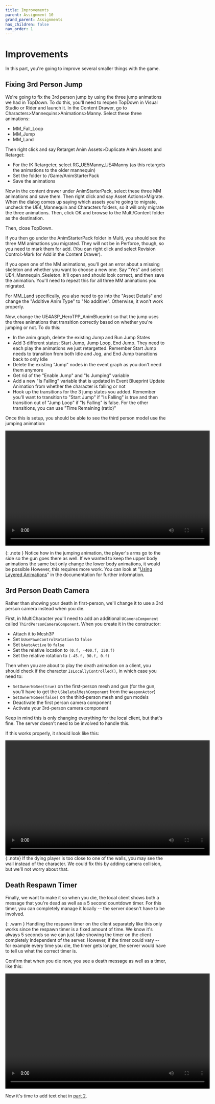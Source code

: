 ```yaml
---
title: Improvements
parent: Assignment 10
grand_parent: Assignments
has_children: false
nav_order: 1
---
```


# Improvements

In this part, you're going to improve several smaller things with the game.

## Fixing 3rd Person Jump

We're going to fix the 3rd person jump by using the three jump animations we had in TopDown. To do this, you'll need to reopen TopDown in Visual Studio or Rider and launch it. In the Content Drawer, go to Characters>Mannequins>Animations>Manny. Select these three animations:

- MM_Fall_Loop
- MM_Jump
- MM_Land

Then right click and say Retarget Anim Assets>Duplicate Anim Assets and Retarget:

* For the IK Retargeter, select RG_UE5Manny_UE4Manny (as this retargets the animations to the older mannequin)
* Set the folder to /Game/AnimStarterPack
* Save the animations

Now in the content drawer under AnimStarterPack, select these three MM animations and save them. Then right click and say Asset Actions>Migrate. When the dialog comes up saying which assets you're going to migrate, uncheck the UE4_Mannequin and Characters folders, so it will only migrate the three animations. Then, click OK and browse to the Multi/Content folder as the destination.

Then, close TopDown.

If you then go under the AnimStarterPack folder in Multi, you should see the three MM animations you migrated. They will not be in Perforce, though, so you need to mark them for add. (You can right click and select Revision Control>Mark for Add in the Content Drawer).

If you open one of the MM animations, you'll get an error about a missing skeleton and whether you want to choose a new one. Say "Yes" and select UE4_Mannequin_Skeleton. It'll open and should look correct, and then save the animation. You'll need to repeat this for all three MM animations you migrated.

For MM_Land specifically, you also need to go into the "Asset Details" and change the "Additive Anim Type" to "No additive". Otherwise, it won't work properly.

Now, change the UE4ASP_HeroTPP_AnimBlueprint so that the jump uses the three animations that transition correctly based on whether you're jumping or not. To do this:

* In the anim graph, delete the existing Jump and Run Jump States
* Add 3 different states: Start Jump, Jump Loop, End Jump. They need to each play the animations we just retargetted. Remember Start Jump needs to transition from both Idle and Jog, and End Jump transitions back to only Idle
* Delete the existing "Jump" nodes in the event graph as you don't need them anymore
* Get rid of the "Enable Jump" and "Is Jumping" variable
* Add a new "Is Falling" variable that is updated in Event Blueprint Update Animation from whether the character is falling or not
* Hook up the transitions for the 3 jump states you added. Remember you'll want to transition to "Start Jump" if "Is Falling" is true and then transition out of "Jump Loop" if "Is Falling" is false. For the other transitions, you can use "Time Remaining (ratio)"

Once this is setup, you should be able to see the third person model use the jumping animation:

<video style="display:block; margin: 0 auto;" width="640" height="360" controls>
  <source src="assets/10-01.mp4" type="video/mp4">
</video>


{: .note }
Notice how in the jumping animation, the player's arms go to the side so the gun goes there as well. If we wanted to keep the upper body animations the same but only change the lower body animations, it would be possible However, this requires more work. You can look at "[Using Layered Animations](https://docs.unrealengine.com/5.0/en-US/using-layered-animations-in-unreal-engine/)" in the documentation for further information.

## 3rd Person Death Camera

Rather than showing your death in first-person, we'll change it to use a 3rd person camera instead when you die.

First, in MultiCharacter you'll need to add an additional `UCameraComponent` called `ThirdPersonCameraComponent`. When you create it in the constructor:

- Attach it to Mesh3P
- Set `bUsePawnControlRotation` to `false`
- Set `bAutoActive` to `false`
- Set the relative location to `(0.f, -400.f, 350.f)`
- Set the relative rotation to `(-45.f, 90.f, 0.f)`

Then when you are about to play the death animation on a client, you should check if the character `IsLocallyControlled()`, in which case you need to:

- `SetOwnerNoSee(true)` on the first-person mesh and gun (for the gun, you'll have to get the `USkeletalMeshComponent` from the `WeaponActor`)
- `SetOwnerNoSee(false)` on the third-person mesh and gun models
- Deactivate the first person camera component
- Activate your 3rd-person camera component

Keep in mind this is only changing everything for the local client, but that's fine. The server doesn't need to be involved to handle this.

If this works properly, it should look like this:

<video style="display:block; margin: 0 auto;" width="640" height="360" controls>
  <source src="assets/10-01-2.mp4" type="video/mp4">
</video>
{:.note}
If the dying player is too close to one of the walls, you may see the wall instead of the character. We could fix this by adding camera collision, but we'll not worry about that.

## Death Respawn Timer

Finally, we want to make it so when you die, the local client shows both a message that you're dead as well as a 5 second countdown timer. For this timer, you can completely manage it locally -- the server doesn't have to be involved.

{: .warn }
Handling the respawn timer on the client separately like this only works since the respawn timer is a fixed amount of time. We know it's always 5 seconds so we can just fake showing the timer on the client completely independent of the server. However, if the timer could vary -- for example every time you die, the timer gets longer, the server would have to tell us what the correct timer is.

Confirm that when you die now, you see a death message as well as a timer, like this:

<video style="display:block; margin: 0 auto;" width="640" height="360" controls>
  <source src="assets/10-01-3.mp4" type="video/mp4">
</video>

Now it's time to add text chat in [part 2](10-02.html).

